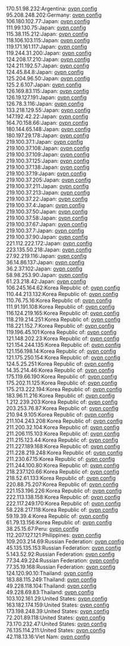 170.51.98.232:Argentina: [ovpn config](vpn/170_51_98_232.ovpn)  
95.208.248.202:Germany: [ovpn config](vpn/95_208_248_202.ovpn)  
106.180.102.77:Japan: [ovpn config](vpn/106_180_102_77.ovpn)  
111.99.130.75:Japan: [ovpn config](vpn/111_99_130_75.ovpn)  
115.38.115.212:Japan: [ovpn config](vpn/115_38_115_212.ovpn)  
118.106.103.115:Japan: [ovpn config](vpn/118_106_103_115.ovpn)  
119.171.161.117:Japan: [ovpn config](vpn/119_171_161_117.ovpn)  
119.244.31.200:Japan: [ovpn config](vpn/119_244_31_200.ovpn)  
124.208.17.210:Japan: [ovpn config](vpn/124_208_17_210.ovpn)  
124.211.192.57:Japan: [ovpn config](vpn/124_211_192_57.ovpn)  
124.45.84.8:Japan: [ovpn config](vpn/124_45_84_8.ovpn)  
125.204.96.50:Japan: [ovpn config](vpn/125_204_96_50.ovpn)  
125.2.6.107:Japan: [ovpn config](vpn/125_2_6_107.ovpn)  
126.169.83.115:Japan: [ovpn config](vpn/126_169_83_115.ovpn)  
126.19.127.191:Japan: [ovpn config](vpn/126_19_127_191.ovpn)  
126.78.3.116:Japan: [ovpn config](vpn/126_78_3_116.ovpn)  
133.218.129.55:Japan: [ovpn config](vpn/133_218_129_55.ovpn)  
147.192.42.22:Japan: [ovpn config](vpn/147_192_42_22.ovpn)  
164.70.158.66:Japan: [ovpn config](vpn/164_70_158_66.ovpn)  
180.144.65.148:Japan: [ovpn config](vpn/180_144_65_148.ovpn)  
180.197.29.178:Japan: [ovpn config](vpn/180_197_29_178.ovpn)  
219.100.37.1:Japan: [ovpn config](vpn/219_100_37_1.ovpn)  
219.100.37.108:Japan: [ovpn config](vpn/219_100_37_108.ovpn)  
219.100.37.109:Japan: [ovpn config](vpn/219_100_37_109.ovpn)  
219.100.37.125:Japan: [ovpn config](vpn/219_100_37_125.ovpn)  
219.100.37.138:Japan: [ovpn config](vpn/219_100_37_138.ovpn)  
219.100.37.19:Japan: [ovpn config](vpn/219_100_37_19.ovpn)  
219.100.37.205:Japan: [ovpn config](vpn/219_100_37_205.ovpn)  
219.100.37.211:Japan: [ovpn config](vpn/219_100_37_211.ovpn)  
219.100.37.213:Japan: [ovpn config](vpn/219_100_37_213.ovpn)  
219.100.37.22:Japan: [ovpn config](vpn/219_100_37_22.ovpn)  
219.100.37.4:Japan: [ovpn config](vpn/219_100_37_4.ovpn)  
219.100.37.50:Japan: [ovpn config](vpn/219_100_37_50.ovpn)  
219.100.37.58:Japan: [ovpn config](vpn/219_100_37_58.ovpn)  
219.100.37.67:Japan: [ovpn config](vpn/219_100_37_67.ovpn)  
219.100.37.7:Japan: [ovpn config](vpn/219_100_37_7.ovpn)  
219.100.37.90:Japan: [ovpn config](vpn/219_100_37_90.ovpn)  
221.112.222.172:Japan: [ovpn config](vpn/221_112_222_172.ovpn)  
223.135.50.218:Japan: [ovpn config](vpn/223_135_50_218.ovpn)  
27.92.219.116:Japan: [ovpn config](vpn/27_92_219_116.ovpn)  
36.14.86.137:Japan: [ovpn config](vpn/36_14_86_137.ovpn)  
36.2.37.102:Japan: [ovpn config](vpn/36_2_37_102.ovpn)  
58.98.253.90:Japan: [ovpn config](vpn/58_98_253_90.ovpn)  
61.23.218.42:Japan: [ovpn config](vpn/61_23_218_42.ovpn)  
106.245.164.62:Korea Republic of: [ovpn config](vpn/106_245_164_62.ovpn)  
110.44.213.132:Korea Republic of: [ovpn config](vpn/110_44_213_132.ovpn)  
110.76.75.16:Korea Republic of: [ovpn config](vpn/110_76_75_16.ovpn)  
111.91.191.108:Korea Republic of: [ovpn config](vpn/111_91_191_108.ovpn)  
116.124.219.165:Korea Republic of: [ovpn config](vpn/116_124_219_165.ovpn)  
118.219.214.251:Korea Republic of: [ovpn config](vpn/118_219_214_251.ovpn)  
118.221.152.7:Korea Republic of: [ovpn config](vpn/118_221_152_7.ovpn)  
119.196.45.101:Korea Republic of: [ovpn config](vpn/119_196_45_101.ovpn)  
121.148.202.23:Korea Republic of: [ovpn config](vpn/121_148_202_23.ovpn)  
121.154.244.135:Korea Republic of: [ovpn config](vpn/121_154_244_135.ovpn)  
121.156.198.14:Korea Republic of: [ovpn config](vpn/121_156_198_14.ovpn)  
121.175.250.154:Korea Republic of: [ovpn config](vpn/121_175_250_154.ovpn)  
124.5.25.251:Korea Republic of: [ovpn config](vpn/124_5_25_251.ovpn)  
14.35.214.46:Korea Republic of: [ovpn config](vpn/14_35_214_46.ovpn)  
175.119.66.190:Korea Republic of: [ovpn config](vpn/175_119_66_190.ovpn)  
175.202.11.125:Korea Republic of: [ovpn config](vpn/175_202_11_125.ovpn)  
175.213.222.194:Korea Republic of: [ovpn config](vpn/175_213_222_194.ovpn)  
183.96.11.216:Korea Republic of: [ovpn config](vpn/183_96_11_216.ovpn)  
1.212.239.203:Korea Republic of: [ovpn config](vpn/1_212_239_203.ovpn)  
203.253.76.87:Korea Republic of: [ovpn config](vpn/203_253_76_87.ovpn)  
210.94.9.105:Korea Republic of: [ovpn config](vpn/210_94_9_105.ovpn)  
211.104.243.208:Korea Republic of: [ovpn config](vpn/211_104_243_208.ovpn)  
211.200.32.104:Korea Republic of: [ovpn config](vpn/211_200_32_104.ovpn)  
211.206.115.103:Korea Republic of: [ovpn config](vpn/211_206_115_103.ovpn)  
211.215.123.44:Korea Republic of: [ovpn config](vpn/211_215_123_44.ovpn)  
211.227.189.168:Korea Republic of: [ovpn config](vpn/211_227_189_168.ovpn)  
211.228.219.248:Korea Republic of: [ovpn config](vpn/211_228_219_248.ovpn)  
211.230.67.15:Korea Republic of: [ovpn config](vpn/211_230_67_15.ovpn)  
211.244.100.80:Korea Republic of: [ovpn config](vpn/211_244_100_80.ovpn)  
218.237.120.66:Korea Republic of: [ovpn config](vpn/218_237_120_66.ovpn)  
218.52.61.133:Korea Republic of: [ovpn config](vpn/218_52_61_133.ovpn)  
220.88.75.207:Korea Republic of: [ovpn config](vpn/220_88_75_207.ovpn)  
221.153.196.226:Korea Republic of: [ovpn config](vpn/221_153_196_226.ovpn)  
222.113.138.158:Korea Republic of: [ovpn config](vpn/222_113_138_158.ovpn)  
222.117.249.170:Korea Republic of: [ovpn config](vpn/222_117_249_170.ovpn)  
58.228.217.118:Korea Republic of: [ovpn config](vpn/58_228_217_118.ovpn)  
59.19.39.4:Korea Republic of: [ovpn config](vpn/59_19_39_4.ovpn)  
61.79.13.156:Korea Republic of: [ovpn config](vpn/61_79_13_156.ovpn)  
38.25.15.67:Peru: [ovpn config](vpn/38_25_15_67.ovpn)  
112.207.127.121:Philippines: [ovpn config](vpn/112_207_127_121.ovpn)  
109.203.214.69:Russian Federation: [ovpn config](vpn/109_203_214_69.ovpn)  
45.135.135.153:Russian Federation: [ovpn config](vpn/45_135_135_153.ovpn)  
5.143.52.92:Russian Federation: [ovpn config](vpn/5_143_52_92.ovpn)  
77.34.49.224:Russian Federation: [ovpn config](vpn/77_34_49_224.ovpn)  
77.35.19.168:Russian Federation: [ovpn config](vpn/77_35_19_168.ovpn)  
124.120.90.10:Thailand: [ovpn config](vpn/124_120_90_10.ovpn)  
183.88.115.249:Thailand: [ovpn config](vpn/183_88_115_249.ovpn)  
49.228.118.104:Thailand: [ovpn config](vpn/49_228_118_104.ovpn)  
49.228.69.83:Thailand: [ovpn config](vpn/49_228_69_83.ovpn)  
103.102.161.29:United States: [ovpn config](vpn/103_102_161_29.ovpn)  
163.182.174.159:United States: [ovpn config](vpn/163_182_174_159.ovpn)  
173.198.248.39:United States: [ovpn config](vpn/173_198_248_39.ovpn)  
72.201.89.118:United States: [ovpn config](vpn/72_201_89_118.ovpn)  
73.170.232.47:United States: [ovpn config](vpn/73_170_232_47.ovpn)  
76.135.114.211:United States: [ovpn config](vpn/76_135_114_211.ovpn)  
42.118.13.16:Viet Nam: [ovpn config](vpn/42_118_13_16.ovpn)  
